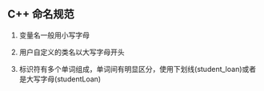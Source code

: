 ## C++ 命名规范 ##

1. 变量名一般用小写字母

2. 用户自定义的类名以大写字母开头

3. 标识符有多个单词组成，单词间有明显区分，使用下划线(student_loan)或者是大写字母(studentLoan)

